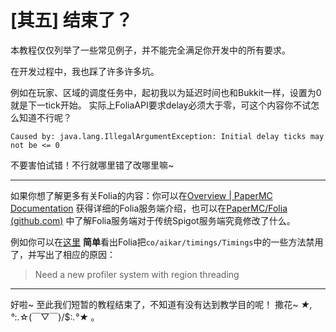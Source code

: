 # [其五] 结束了？

本教程仅仅列举了一些常见例子，并不能完全满足你开发中的所有要求。



在开发过程中，我也踩了许多许多坑。

例如在玩家、区域的调度任务中，起初我以为延迟时间也和Bukkit一样，设置为0就是下一tick开始。 实际上FoliaAPI要求delay必须大于零，可这个内容你不试怎么知道不行呢？
```
Caused by: java.lang.IllegalArgumentException: Initial delay ticks may not be <= 0
```

不要害怕试错！不行就哪里错了改哪里嘛~

---

如果你想了解更多有关Folia的内容：你可以在[Overview | PaperMC Documentation](https://docs.papermc.io/folia/reference/overview) 获得详细的Folia服务端介绍，也可以在[PaperMC/Folia (github.com)](https://github.com/PaperMC/Folia) 中了解Folia服务端对于传统Spigot服务端究竟修改了什么。

例如你可以在[这里](https://github.com/PaperMC/Folia/blob/master/patches/api/0001-Force-disable-timings.patch) **简单**看出Folia把`co/aikar/timings/Timings`中的一些方法禁用了，并写出了相应的原因：

> Need a new profiler system with region threading

---

好啦~ 至此我们短暂的教程结束了，不知道有没有达到教学目的呢！ 撒花~ *★,°*:.☆(￣▽￣)/$:*.°★* 。